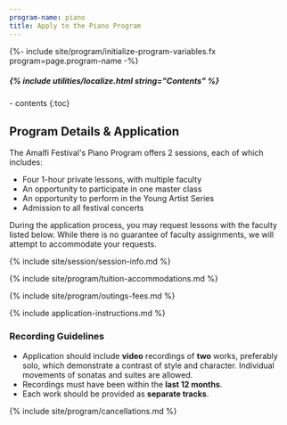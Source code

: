 ```yaml
---
program-name: piano
title: Apply to the Piano Program
---
```

{%- include site/program/initialize-program-variables.fx program=page.program-name -%}

<div class="highlight-box" markdown="1">
<h5>{% include utilities/localize.html string="Contents" %}</h5>
- contents
{:toc}
</div>

## Program Details & Application

The Amalfi Festival's Piano Program offers 2 sessions, each of which includes:

* Four 1-hour private lessons, with multiple faculty
* An opportunity to participate in one master class
* An opportunity to perform in the Young Artist Series
* Admission to all festival concerts

During the application process, you may request lessons with the faculty listed below. While there is no guarantee of faculty assignments, we will attempt to accommodate your requests.

{% include site/session/session-info.md %}

{% include site/program/tuition-accommodations.md %}

{% include site/program/outings-fees.md %}

{% include application-instructions.md %}

### Recording Guidelines

* Application should include **video** recordings of **two** works, preferably solo, which demonstrate a contrast of style and character. Individual movements of sonatas and suites are allowed.
* Recordings must have been within the **last 12 months**.
* Each work should be provided as **separate tracks**.

{% include site/program/cancellations.md %}

